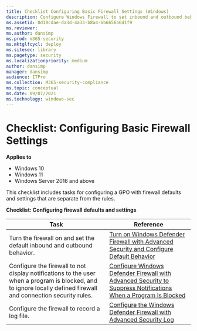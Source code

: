 ```yaml
---
title: Checklist Configuring Basic Firewall Settings (Windows)
description: Configure Windows Firewall to set inbound and outbound behavior, display notifications, record log files and more of the necessary function for Firewall.
ms.assetid: 0d10cdae-da3d-4a33-b8a4-6b6656b6d1f9
ms.reviewer: 
ms.author: dansimp
ms.prod: m365-security
ms.mktglfcycl: deploy
ms.sitesec: library
ms.pagetype: security
ms.localizationpriority: medium
author: dansimp
manager: dansimp
audience: ITPro
ms.collection: M365-security-compliance
ms.topic: conceptual
ms.date: 09/07/2021
ms.technology: windows-sec
---
```


# Checklist: Configuring Basic Firewall Settings

**Applies to**
-   Windows 10
-   Windows 11
-   Windows Server 2016 and above

This checklist includes tasks for configuring a GPO with firewall defaults and settings that are separate from the rules.

**Checklist: Configuring firewall defaults and settings**

| Task | Reference |
| - | - |
| Turn the firewall on and set the default inbound and outbound behavior.| [Turn on Windows Defender Firewall with Advanced Security and Configure Default Behavior](turn-on-windows-firewall-and-configure-default-behavior.md)| 
| Configure the firewall to not display notifications to the user when a program is blocked, and to ignore locally defined firewall and connection security rules. | [Configure Windows Defender Firewall with Advanced Security to Suppress Notifications When a Program Is Blocked](configure-windows-firewall-to-suppress-notifications-when-a-program-is-blocked.md) |
| Configure the firewall to record a log file. | [Configure the Windows Defender Firewall with Advanced Security Log](configure-the-windows-firewall-log.md)| 
